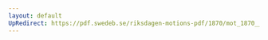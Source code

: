 ```yaml
---
layout: default
UpRedirect: https://pdf.swedeb.se/riksdagen-motions-pdf/1870/mot_1870__ak__00123/mot_1870__ak__00123_001.pdf
---
```

